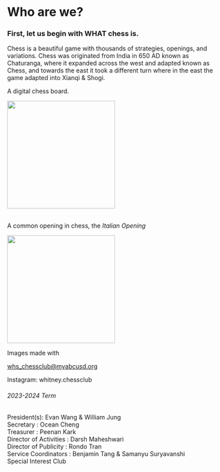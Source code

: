   <h1> Who are we? </h1>
  <h3> First, let us begin with <strong> WHAT </strong> chess is. </h3>
<p> Chess is a beautiful game with thousands of strategies, openings, and variations. Chess was originated from India in 650 AD known as Chaturanga, where it expanded across the west and adapted known as Chess, and towards the east it took a different turn where in the east the game adapted into Xianqi & Shogi. </p>


<p> A digital chess board.</p>
<img src="https://images.chesscomfiles.com/uploads/v1/images_users/tiny_mce/PedroPinhata/phpZTvydV.png" width="250" height="250"/>
<br>
<br>
<p> A common opening in chess, the <em>Italian Opening</em></p>
<img src="https://sites.psu.edu/chessopeningsforbeginners/files/2018/04/Italian-4-1qk93p4.png" width="250" height="250"/>
<br>
<p> Images made with</p> <a href="https://www.chess.com/" target="_blank>Chess.com</a>
                          
<br>
<p> Here in Whitney, we have a chess club that teaches and brings fun to the campus through our <strong>lessons</strong>, <strong>tournaments</strong>, and <strong>freeplay!</strong> </p>
<br>
<h3> Activities </h3> 
<p> Here in chess club, volunteers may sign up for our program at Whitman Elementary where volunteers assist groups of elementary students throughout the rigid and course strategies through chess! We as well offer a program where volunteers may volunteer at senior centers to play chess against the senior citizens to keep them entertained & joyous!</p>
<br>
<p> Chess club hosts quarterly tournaments both intra-district & outra-district! Particpants find against other schools competing for checkmate!</p>


<h3> When and where to find us? </h3>
<p> Chess club hosts their meetings in the <strong>Mac A</strong> during <strong>lunch every Tuesdays!</strong></p>
<p> For every tuesday of the month, chess club has different meetings each week! For every first & third meeting of the month, chess club hosts casual meetings where participants can play chess amongst one another! For every second meeting of the month, chess club hosts <strong>general meetings</strong> where we will be going over what chess club has planned in the future, and for the fourth meeting of the month chess club hosts <strong>activity meetings</strong> where students can come learn more tactics of chess to win more future games!</p>



<h6> Know what to expect! (month of October, 2023) <h6> 
<table>
<tbody><tr>
<th> General Meetings (10/10) </th>
<th> Activity Meetings (10/24) </th>
<th> Casual Meetings  (10/3, 10/17)</th>
</tr>
<tr>
<th> Learn about what we have planned in the future for tournaments & volunteering! </th>
<th> Learn more about the opening of the Sicilian Defense! </th>
<th> Come play a quick game of chess with each other! </th>
</tr>
</tbody></table>

<br>
<p> 
Advisor:  Mr. Marchant

Email: whs_chessclub@myabcusd.org

Instagram: whitney.chessclub
<h6>2023-2024 Term</h6>
President(s): Evan Wang & William Jung
<br>
Secretary : Ocean Cheng
<br>
Treasurer : Peenan Kark
<br>
Director of Activities : Darsh Maheshwari
<br>
Director of Publicity : Rondo Tran
<br>
Service Coordinators : Benjamin Tang & Samanyu Suryavanshi
<br>
Special Interest Club

</p>
